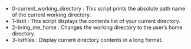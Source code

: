 * 0-current_working_directory
	: This script prints the absolute path name of the current working directory.
* 1-listit
	: This script displays the contents list of your current directory.
* 2-bring_me_home
	: Changes the working directory to the user’s home directory.
* 3-listfiles
	: Display current directory contents in a long format.
